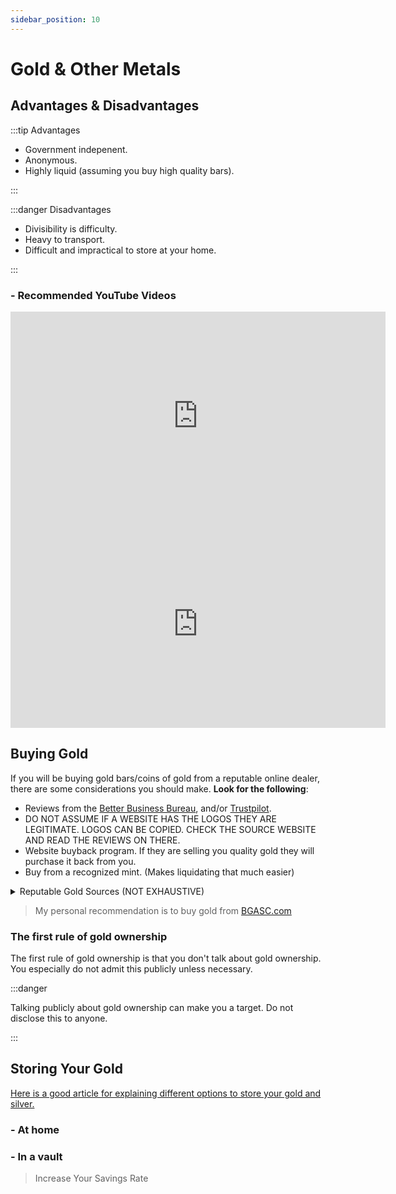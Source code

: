 ```yaml
---
sidebar_position: 10
---
```


# Gold & Other Metals

## Advantages & Disadvantages

:::tip Advantages

- Government indepenent.
- Anonymous.
- Highly liquid (assuming you buy high quality bars).

:::

:::danger Disadvantages

- Divisibility is difficulty.
- Heavy to transport.
- Difficult and impractical to store at your home.

:::

### - Recommended YouTube Videos

<iframe width="600" height="333" src="https://www.youtube.com/embed/1Dg3Vxx1iIU" title="YouTube video player" frameborder="0" allow="accelerometer; autoplay; clipboard-write; encrypted-media; gyroscope; picture-in-picture" allowfullscreen></iframe>    
<iframe width="600" height="333" src="https://www.youtube.com/embed/UH6VFKVx08c" title="YouTube video player" frameborder="0" allow="accelerometer; autoplay; clipboard-write; encrypted-media; gyroscope; picture-in-picture" allowfullscreen></iframe>

## Buying Gold

If you will be buying gold bars/coins of gold from a reputable online dealer, there are some considerations you should make. **Look for the following**:
- Reviews from the [Better Business Bureau](https://www.bbb.org/), and/or [Trustpilot](https://www.trustpilot.com/). 
- DO NOT ASSUME IF A WEBSITE HAS THE LOGOS THEY ARE LEGITIMATE. LOGOS CAN BE COPIED. CHECK THE SOURCE WEBSITE AND READ THE REVIEWS ON THERE.
- Website buyback program. If they are selling you quality gold they will purchase it back from you.
- Buy from a recognized mint. (Makes liquidating that much easier)

<details>
  <summary>Reputable Gold Sources (NOT EXHAUSTIVE)</summary>

- Johnson Matthey
- PAMP Suisse
- Valcambi Suisse
- Royal Canadian Mint
- Perth Mint Australia
- Sunshine Minting, Inc
- Republic Metals

</details>

>My personal recommendation is to buy gold from [BGASC.com](https://www.bgasc.com/)

### The first rule of gold ownership

The first rule of gold ownership is that you don't talk about gold ownership. You especially do not admit this publicly unless necessary.

:::danger

Talking publicly about gold ownership can make you a target. Do not disclose this to anyone.

:::

## Storing Your Gold

[Here is a good article for explaining different options to store your gold and silver.](https://www.usmoneyreserve.com/blog/how-to-store-gold-silver/#:~:text=Rather%20than%20storing%20them%20in,be%20on%20the%20safe%20side.)

### - At home

### - In a vault

>Increase Your Savings Rate